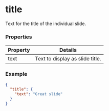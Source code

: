 # title

Text for the title of the individual slide.

### Properties

| Property | Details
| --- | ---
| text | Text to display as slide title.


### Example

```json
{
  "title": {
    "text": "Great slide"
  }
}
```

